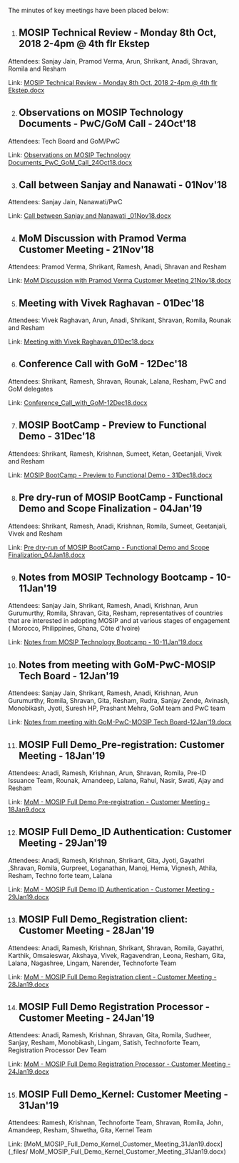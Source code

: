 The minutes of key meetings have been placed below:

1) ## MOSIP Technical Review - Monday 8th Oct, 2018 2-4pm @ 4th flr Ekstep
Attendees: Sanjay Jain, Pramod Verma, Arun, Shrikant, Anadi, Shravan, Romila and Resham

Link: [MOSIP Technical Review - Monday 8th Oct, 2018 2-4pm @ 4th flr Ekstep.docx](_files/MOSIP_Technical_Review-Monday_8thOct2018_2-4pm@4th_flr_Ekstep.docx)

2) ## Observations on MOSIP Technology Documents - PwC/GoM Call - 24Oct'18
Attendees: Tech Board and GoM/PwC

Link: [Observations on MOSIP Technology Documents_PwC_GoM_Call_24Oct18.docx](_files/Observations_on_MOSIP_Technology_Documents_PwC_GoM_Call_24Oct18.docx)

3) ## Call between Sanjay and Nanawati - 01Nov'18
Attendees: Sanjay Jain, Nanawati/PwC

Link: [Call between Sanjay and Nanawati _01Nov18.docx](_files/Call_between_Sanjay_and_Nanawati_01Nov18.docx)

4) ## MoM Discussion with Pramod Verma Customer Meeting - 21Nov'18
Attendees: Pramod Verma, Shrikant, Ramesh, Anadi, Shravan and Resham

Link: [MoM Discussion with Pramod Verma Customer Meeting 21Nov18.docx](_files/MoM_Discussion_with_Pramod_Verma_Customer_Meeting_21Nov18.docx)


5) ## Meeting with Vivek Raghavan - 01Dec'18
Attendees: Vivek Raghavan, Arun, Anadi, Shrikant, Shravan, Romila, Rounak and Resham

Link: [Meeting with Vivek Raghavan_01Dec18.docx](_files/Meeting_with_Vivek_Raghavan_01Dec18.docx)

6) ## Conference Call with GoM - 12Dec'18
Attendees: Shrikant, Ramesh, Shravan, Rounak, Lalana, Resham, PwC and GoM delegates

Link: [Conference_Call_with_GoM-12Dec18.docx](_files/Conference_Call_with_GoM-12Dec18.docx)

7) ## MOSIP BootCamp - Preview to Functional Demo - 31Dec'18
Attendees: Shrikant, Ramesh, Krishnan, Sumeet, Ketan, Geetanjali, Vivek and Resham

Link: [MOSIP BootCamp - Preview to Functional Demo - 31Dec18.docx](_files/MOSIP_BootCamp-Preview_to_Functional_Demo-31Dec18.docx)

8) ## Pre dry-run of MOSIP BootCamp - Functional Demo and Scope Finalization - 04Jan'19
Attendees: Shrikant, Ramesh, Anadi, Krishnan, Romila, Sumeet, Geetanjali, Vivek and Resham

Link: [Pre dry-run of MOSIP BootCamp - Functional Demo and Scope Finalization_04Jan18.docx](_files/Pre_dry-run_of_MOSIP_BootCamp-Functional_Demo_and_Scope_Finalization_04Jan18.docx)

9) ## Notes from MOSIP Technology Bootcamp - 10-11Jan'19
Attendees: Sanjay Jain, Shrikant, Ramesh, Anadi, Krishnan, Arun Gurumurthy, Romila, Shravan, Gita, Resham, representatives of countries that are interested in adopting MOSIP and at various stages of engagement ( Morocco, Philippines, Ghana, Côte d'Ivoire)

Link: [Notes from MOSIP Technology Bootcamp - 10-11Jan'19.docx](_files/Notes_from_MOSIP_Technology_Bootcamp-10-11Jan'19.docx)

10) ## Notes from meeting with GoM-PwC-MOSIP Tech Board - 12Jan'19
Attendees: Sanjay Jain, Shrikant, Ramesh, Anadi, Krishnan, Arun Gurumurthy, Romila, Shravan, Gita, Resham, Rudra, Sanjay Zende, Avinash, Monobikash, Jyoti, Suresh HP, Prashant Mehra, GoM team and PwC team

Link: [Notes from meeting with GoM-PwC-MOSIP Tech Board-12Jan'19.docx](_files/Notes_from_meeting_with_GoM-PwC-MOSIP_Tech_Board-12Jan'19.docx)

11) ## MOSIP Full Demo_Pre-registration: Customer Meeting - 18Jan'19
Attendees: Anadi, Ramesh, Krishnan, Arun, Shravan, Romila, Pre-ID Issuance Team, Rounak, Amandeep, Lalana, Rahul, Nasir, Swati, Ajay and Resham

Link: [MoM - MOSIP Full Demo Pre-registration - Customer Meeting - 18Jan9.docx](_files/MoM_MOSIP_Full_Demo_Pre_registration_Customer_Meeting_18Jan9.docx)

12) ## MOSIP Full Demo_ID Authentication: Customer Meeting - 29Jan'19
Attendees: Anadi, Ramesh, Krishnan, Shrikant, Gita, Jyoti, Gayathri ,Shravan, Romila, Gurpreet, Loganathan, Manoj, Hema, Vignesh, Athila, Resham, Techno forte team, Lalana

Link: [MoM - MOSIP Full Demo ID Authentication - Customer Meeting - 29Jan19.docx](_files/MoM_MOSIP_Full_Demo_ID_Authentication_Customer_Meeting_29Jan19.docx)

13) ## MOSIP Full Demo_Registration client: Customer Meeting - 28Jan'19
Attendees: Anadi, Ramesh, Krishnan, Shrikant, Shravan, Romila, Gayathri, Karthik, Omsaieswar, Akshaya, Vivek, Ragavendran, Leona, Resham, Gita, Lalana, Nagashree, Lingam, Narender, Technoforte Team

Link: [MoM - MOSIP Full Demo Registration client - Customer Meeting - 28Jan19.docx](_files/MoM_MOSIP_Full_Demo_Registration_client_Customer_Meeting_28Jan19.docx)

14) ## MOSIP Full Demo Registration Processor - Customer Meeting - 24Jan'19
Attendees: Anadi, Ramesh, Krishnan, Shravan, Gita, Romila, Sudheer, Sanjay, Resham, Monobikash, Lingam, Satish, Technoforte Team, Registration Processor Dev Team

Link: [MoM - MOSIP Full Demo Registration Processor - Customer Meeting - 24Jan19.docx](_files/MoM_MOSIP_Full_Demo_Registration_Processor_Customer_Meeting_24Jan19.docx)

15) ## MOSIP Full Demo_Kernel: Customer Meeting - 31Jan'19
Attendees: Ramesh, Krishnan, Technoforte Team, Shravan, Romila, John, Amandeep, Resham, Shwetha, Gita, Kernel Team

Link: [MoM_MOSIP_Full_Demo_Kernel_Customer_Meeting_31Jan19.docx]
(_files/ MoM_MOSIP_Full_Demo_Kernel_Customer_Meeting_31Jan19.docx)

